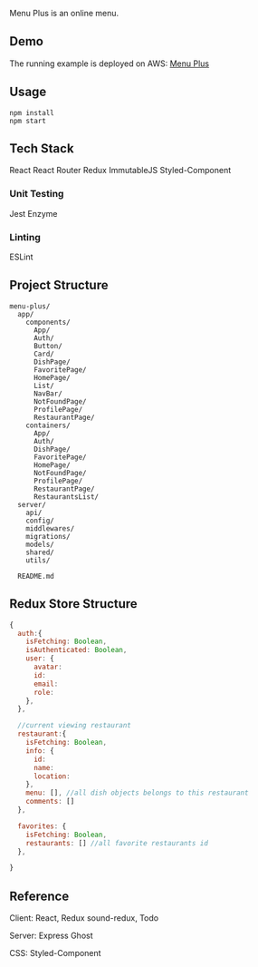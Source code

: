 Menu Plus is an online menu.

## Demo
The running example is deployed on AWS: [Menu Plus](http://menuplus.yanhaoli.com)


## Usage
```
npm install
npm start
```

## Tech Stack
React
React Router
Redux
ImmutableJS
Styled-Component

### Unit Testing
Jest
Enzyme

### Linting
ESLint

## Project Structure
```
menu-plus/
  app/
    components/
      App/
      Auth/
      Button/
      Card/
      DishPage/
      FavoritePage/
      HomePage/
      List/
      NavBar/
      NotFoundPage/
      ProfilePage/
      RestaurantPage/
    containers/
      App/
      Auth/
      DishPage/
      FavoritePage/
      HomePage/
      NotFoundPage/
      ProfilePage/
      RestaurantPage/
      RestaurantsList/
  server/
    api/
    config/
    middlewares/
    migrations/
    models/
    shared/
    utils/

  README.md
```

## Redux Store Structure
```javascript
{
  auth:{
    isFetching: Boolean,
    isAuthenticated: Boolean,
    user: {
      avatar:
      id:
      email:
      role:
    },
  },

  //current viewing restaurant
  restaurant:{
    isFetching: Boolean,
    info: {
      id:
      name:
      location:
    },
    menu: [], //all dish objects belongs to this restaurant
    comments: []
  },

  favorites: {
    isFetching: Boolean,
    restaurants: [] //all favorite restaurants id
  },

}
```



## Reference
Client: React, Redux
sound-redux, Todo

Server: Express
Ghost

CSS: Styled-Component
